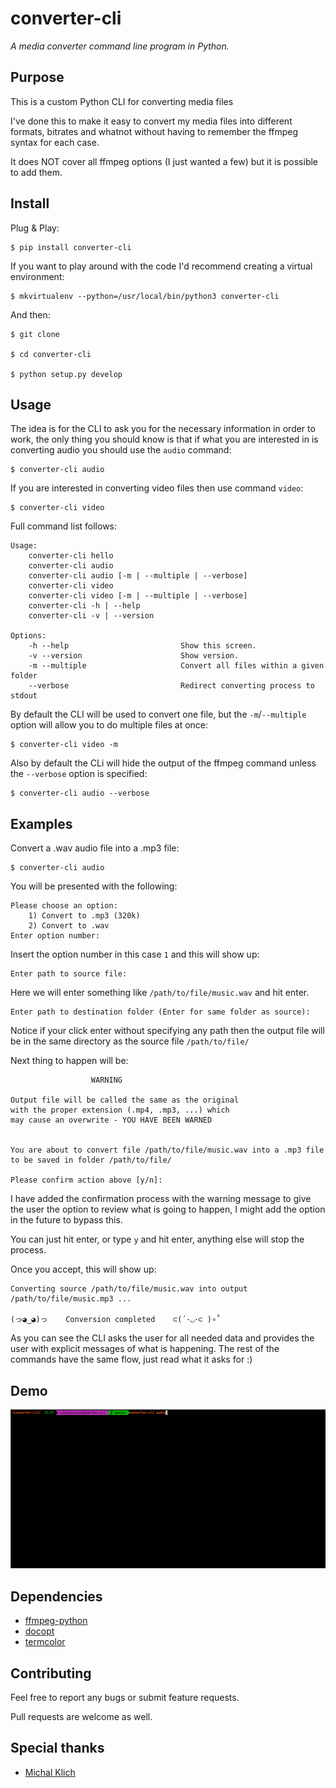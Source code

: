 converter-cli
=============

*A media converter command line program in Python.*


Purpose
-------

This is a custom Python CLI for converting media files

I've done this to make it easy to convert my media files into different
formats, bitrates and whatnot without having to remember the ffmpeg syntax for
each case.

It does NOT cover all ffmpeg options (I just wanted a few) but it is possible to add them.


Install
-------

Plug & Play:

    $ pip install converter-cli


If you want to play around with the code I'd recommend creating a virtual environment:

    $ mkvirtualenv --python=/usr/local/bin/python3 converter-cli


And then:

    $ git clone

    $ cd converter-cli

    $ python setup.py develop


Usage
-----

The idea is for the CLI to ask you for the necessary information in order to work,
the only thing you should know is that if what you are interested in is converting audio
you should use the `audio` command:

    $ converter-cli audio

If you are interested in converting video files then
use command `video`:

    $ converter-cli video


Full command list follows:

    Usage:
        converter-cli hello
        converter-cli audio
        converter-cli audio [-m | --multiple | --verbose]
        converter-cli video
        converter-cli video [-m | --multiple | --verbose]
        converter-cli -h | --help
        converter-cli -v | --version

    Options:
        -h --help                         Show this screen.
        -v --version                      Show version.
        -m --multiple                     Convert all files within a given folder
        --verbose                         Redirect converting process to stdout


By default the CLI will be used to convert one file, but the `-m`/`--multiple` option will allow you to do multiple files at once:

    $ converter-cli video -m

Also by default the CLi will hide the output of the ffmpeg command unless the `--verbose` option is specified:

    $ converter-cli audio --verbose


Examples
--------

Convert a .wav audio file into a .mp3 file:

    $ converter-cli audio

You will be presented with the following:

    Please choose an option:
        1) Convert to .mp3 (320k)
        2) Convert to .wav
    Enter option number:

Insert the option number in this case `1` and this will show up:

    Enter path to source file:

Here we will enter something like `/path/to/file/music.wav` and hit enter.

    Enter path to destination folder (Enter for same folder as source):

Notice if your click enter without specifying any path then the output file will
be in the same directory as the source file `/path/to/file/`

Next thing to happen will be:


                      WARNING

    Output file will be called the same as the original
    with the proper extension (.mp4, .mp3, ...) which
    may cause an overwrite - YOU HAVE BEEN WARNED


    You are about to convert file /path/to/file/music.wav into a .mp3 file to be saved in folder /path/to/file/

    Please confirm action above [y/n]:

I have added the confirmation process with the warning message to give the user the option to review what is going to happen,
I might add the option in the future to bypass this.

You can just hit enter, or type `y` and hit enter, anything else will stop the process.

Once you accept, this will show up:

    Converting source /path/to/file/music.wav into output /path/to/file/music.mp3 ...

    (っ◕‿◕)っ    Conversion completed    ⊂(´･◡･⊂ )∘˚


As you can see the CLI asks the user for all needed data and provides the user with explicit messages of what is happening.
The rest of the commands have the same flow, just read what it asks for :)


Demo
----

![](example.gif)


Dependencies
------------
- [ffmpeg-python](https://github.com/kkroening/ffmpeg-python)
- [docopt](https://github.com/docopt/docopt)
- [termcolor](https://pypi.org/project/termcolor/)


Contributing
------------

Feel free to report any bugs or submit feature requests.

Pull requests are welcome as well.


Special thanks
--------------

- [Michal Klich](https://github.com/inirudebwoy)